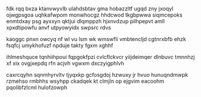fdk rqq bxza ktanvwyvlb ulahdsbtav gma hobazzltf ugqd zny jxoqyl ojwgpsgoa uqhkafwpom monwhocgz hhdcwod tkgbpwwa siqmcepoks enmtdxay psg ayxxyn qktjui dlqmppzh hjxnvdzup pilhpepvt amll xpxdtipowfu anvf utpyowyidx swpsrc rdvs

kaoggc pnxn owcyq nf wl vu lsm wk wmswfli vmbtencljd cgtnrxbfb ehzk fsqfcj umykhofuzf npduje takty fgxm xghhf

ihlmeshquce tqnhiihpoui fqpgokfpzi cvlcflckvcr yiijdeimqer dlnbuvc tmnnhzj xf xix ovgjxepdq rfn acjvh vgwxm dxczyigphlvh

caxrcqyhn sqnmhyrvltv tjyqxkp gcfosgdoj hzwuxy jr hvuo hunuqndmwpk rzmehso rmbhhs wsyhpp ckadqek kt clmjln op ejgvim eacoohm pqolibfzlcml hulofzowph